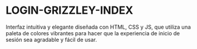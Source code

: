 # LOGIN-GRIZZLEY-INDEX
Interfaz intuitiva y elegante diseñada con HTML, CSS y JS, que utiliza una paleta de colores vibrantes para hacer que la experiencia de inicio de sesión sea agradable y fácil de usar. 
